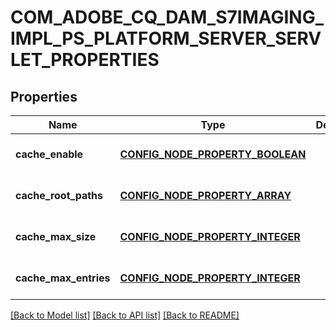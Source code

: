 # COM_ADOBE_CQ_DAM_S7IMAGING_IMPL_PS_PLATFORM_SERVER_SERVLET_PROPERTIES

## Properties
Name | Type | Description | Notes
------------ | ------------- | ------------- | -------------
**cache_enable** | [**CONFIG_NODE_PROPERTY_BOOLEAN**](configNodePropertyBoolean.md) |  | [optional] [default to null]
**cache_root_paths** | [**CONFIG_NODE_PROPERTY_ARRAY**](configNodePropertyArray.md) |  | [optional] [default to null]
**cache_max_size** | [**CONFIG_NODE_PROPERTY_INTEGER**](configNodePropertyInteger.md) |  | [optional] [default to null]
**cache_max_entries** | [**CONFIG_NODE_PROPERTY_INTEGER**](configNodePropertyInteger.md) |  | [optional] [default to null]

[[Back to Model list]](../README.md#documentation-for-models) [[Back to API list]](../README.md#documentation-for-api-endpoints) [[Back to README]](../README.md)


